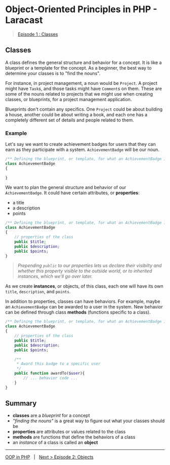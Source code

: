 # Object-Oriented Principles in PHP - Laracast
> [Episode 1 : Classes](https://laracasts.com/series/object-oriented-principles-in-php/episodes/1)

## Classes

A class defines the general structure and behavior for a concept. It is like a blueprint or a template for the concept. As a beginner, the best way to determine your classes is to "find the nouns".

For instance, in project management, a noun would be `Project`. A project might have `Task`s, and those tasks might have `Comment`s on them. These are some of the nouns related to projects that we might use when creating classes, or blueprints, for a project management application. 

Blueprints don't contain any specifics. One `Project` could be about building a house, another could be about writing a book, and each one has a completely different set of details and people related to them.

### Example

Let's say we want to create achievement badges for users that they can earn as they participate with a system. `AchievementBadge` will be our noun. 

```php
/** Defining the blueprint, or template, for what an AchievementBadge is */
class AchievementBadge 
{
   
}
```

We want to plan the general structure and behavior of our `AchievementBadge`. It could have certain attributes, or **properties**:

- a title
- a description 
- points

```php
/** Defining the blueprint, or template, for what an AchievementBadge is */
class AchievementBadge 
{
    // properties of the class
    public $title;
    public $description; 
    public $points;
}
```
> *Prepending `public` to our properties lets us declare their visibilty and whether this property visible to the outside world, or to inherited instances, which we'll go over later.*

As we create **instances**, or objects, of this class, each one will have its own `title`, `description`, and `points`.

In addition to properties, classes can have behaviors. For example, maybe an `AchievementBadge` can be awarded to a user in the system. New behavior can be defined through class **methods** (functions specific to a class).

```php
/** Defining the blueprint, or template, for what an AchievementBadge is */
class AchievementBadge 
{
    // properties of the class
    public $title;
    public $description; 
    public $points;

    /**
     * Award this badge to a specific user
     */
    public function awardTo($user){
        // ... behavior code ...
    }
}
```

## Summary

- **classes** are a *blueprint* for a concept
- *"finding the nouns"* is a great way to figure out what your classes should be 
- **properties** are attributes or values related to the class
- **methods** are functions that define the behaviors of a class
- an *instance* of a class is called an **object**

---

[OOP in PHP](/oop/) &nbsp; | &nbsp; [Next > Episode 2: Objects](objects.md)



